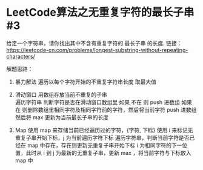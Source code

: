 # LeetCode算法之无重复字符的最长子串 #3

给定一个字符串，请你找出其中不含有重复字符的 最长子串 的长度.
链接：https://leetcode-cn.com/problems/longest-substring-without-repeating-characters/

解题思路：
1. 暴力解法
    遍历以每个字符开始的不重复字符串长度    取最大值

2. 滑动窗口
    用数组存放当前不重复的子串   
    遍历字符串   判断字符是否在滑动窗口数组里
    如果 不在 则 push 进数组
    如果 在 则删除数组里相同字符及相同字符前的字符，然后将当前字符 push 进数组
    然后将 max 更新为当前最长子串的长度

3. Map
    使用 map 来存储当前已经遍历过的字符，{字符, 下标}
    使用 i 来标记无重复子串开始下标，j 为当前遍历字符下标
    遍历字符串，判断当前字符是否已经在 map 中存在，存在则更新无重复子串开始下标 i 为相同字符的下一位置，此时从 i 到 j 为最新的无重复子串，更新 max ，将当前字符与下标放入 map 中
